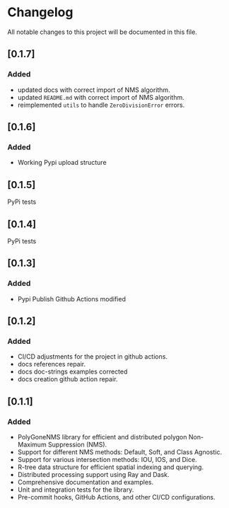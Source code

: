 # Changelog

All notable changes to this project will be documented in this file.

## [0.1.7]

### Added

- updated docs with correct import of NMS algorithm.
- updated `README.md` with correct import of NMS algorithm.
- reimplemented `utils` to handle `ZeroDivisionError` errors.

## [0.1.6]

### Added

- Working Pypi upload structure

## [0.1.5]

PyPi tests
## [0.1.4]

PyPi tests
## [0.1.3]

### Added

- Pypi Publish Github Actions modified

## [0.1.2]

### Added

- CI/CD adjustments for the project in github actions.
- docs references repair.
- docs doc-strings examples corrected
- docs creation github action repair.

## [0.1.1]

### Added

- PolyGoneNMS library for efficient and distributed polygon Non-Maximum Suppression (NMS).
- Support for different NMS methods: Default, Soft, and Class Agnostic.
- Support for various intersection methods: IOU, IOS, and Dice.
- R-tree data structure for efficient spatial indexing and querying.
- Distributed processing support using Ray and Dask.
- Comprehensive documentation and examples.
- Unit and integration tests for the library.
- Pre-commit hooks, GitHub Actions, and other CI/CD configurations.
